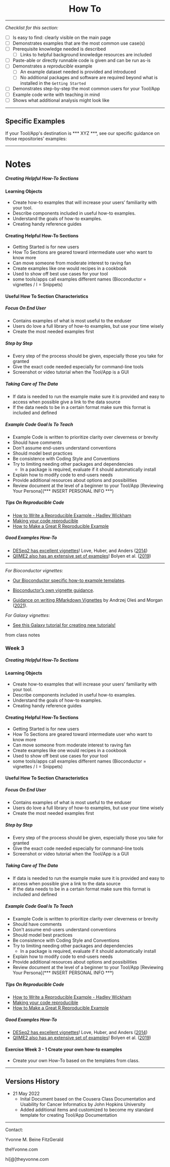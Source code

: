 <h1 align="center">How To</h1>


---

_Checklist for this section:_

- [ ] Is easy to find: clearly visible on the main page
- [ ] Demonstrates examples that are the most common use case(s)
- [ ] Prerequisite knowledge needed is described
  - [ ] Links to helpful background knowledge resources are included
- [ ] Paste-able or directly runnable code is given and can be run as-is
- [ ] Demonstrates a _reproducible_ example
  - [ ] An example dataset needed is provided and introduced
  - [ ] No additional packages and software are required beyond what is installed in the `Getting Started`
- [ ] Demonstrates step-by-step the most common users for your Tool/App
- [ ] Example code write with teaching in mind
- [ ] Shows what additional analysis might look like

---


## Specific Examples

If your Tool/App's destination is *** XYZ ***, see our specific guidance on those repositories' examples:  

---



# Notes
##### Creating Helpful How-To  Sections
#### Learning Objects
-  Create how-to examples that will increase your users’ familiarity with your tool.
-  Describe components included in useful how-to examples.
-  Understand the goals of how-to examples.
-  Creating handy reference guides


#### Creating Helpful How-To Sections
- Getting Started is for new users
- How To Sections are geared toward intermediate user who want to know more
- Can move someone from moderate interest to raving fan
- Create examples like one would recipes in a cookbook
- Used to show off best use cases for your tool
- some tools/apps call examples different names (Bioconductor = vignettes / I = Snippets)


#### Useful How To Section Characteristics 
##### Focus On End User
- Contains examples of what is most useful to the enduser
- Users do love a full library of how-to examples, but use your time wisely
- Create the most needed examples first

##### Step by Step
- Every step of the process should be given, especially those you take for granted
- Give the exact code needed especially for command-line tools
- Screenshot or video tutorial when the Tool/App is a GUI

#####  Taking Care of The Data 
- If data is needed to run the example make sure it is provided and easy to access when possible give a link to the data source
- If the data needs to be in a certain format make sure this format is included and defined

 ##### Example Code Goal Is To Teach
- Example Code is written to prioritize clarity over cleverness or brevity
- Should have comments
- Don't assume end-users understand conventions
- Should model best practices
- Be consistence with Coding Style and Conventions
- Try to limiting needing other packages and dependencies
	- In a package is required, evaluate if it should automatically install
- Explain how to modify code to end-users needs
- Provide additional resources about options and possibilities
- Review document at the level of a beginner to your Tool/App [Reviewing Your Persona](*** INSERT PERSONAL INFO ***)

##### Tips On Reproducible Code
-   [How to Write a Reproducible Example - Hadley Wickham](https://gist.github.com/hadley/270442#how-to-write-a-reproducible-example)
-   [Making your code reproducible](https://methodsblog.com/2017/12/06/making-your-code-reproducible/)
-   [How to Make a Great R Reproducible Example](https://stackoverflow.com/questions/5963269/how-to-make-a-great-r-reproducible-example)


##### Good Examples How-To 
-  [DESeq2 has excellent vignettes](http://www.bioconductor.org/packages/release/bioc/vignettes/DESeq2/inst/doc/DESeq2.html)! Love, Huber, and Anders ([2014](https://jhudatascience.org/Documentation_and_Usability/no_toc/creating-helpful-how-to-examples.html#ref-Love2014))
- [QIIME2 also has an extensive set of examples](https://docs.qiime2.org/2021.2/tutorials/pd-mice/)! Bolyen et al. ([2019](https://jhudatascience.org/Documentation_and_Usability/no_toc/creating-helpful-how-to-examples.html#ref-Bolyen2019))






---

_For Bioconductor vignettes_:

-   [Our Bioconductor specific how-to example templates](https://jhudatascience.org/template-documentation/bioconductor_guides/bioconductor_vignette_template.Rmd).  
    
-   [Bioconductor’s own vignette guidance](https://www.bioconductor.org/developers/package-guidelines/#Vignettes).  
    
-   [Guidance on writing RMarkdown Vignettes](https://bioconductor.org/packages/devel/bioc/vignettes/BiocStyle/inst/doc/AuthoringRmdVignettes.html) by Andrzej Oleś and Morgan ([2021](https://jhudatascience.org/Documentation_and_Usability/no_toc/creating-helpful-how-to-examples.html#ref-Oles2021)).

_For Galaxy vignettes_:

-   [See this Galaxy tutorial for creating new tutorials!](https://training.galaxyproject.org/training-material/topics/contributing/tutorials/create-new-tutorial/tutorial.html)





from class notes

### Week 3 
##### Creating Helpful How-To  Sections
#### Learning Objects
-  Create how-to examples that will increase your users’ familiarity with your tool.
-  Describe components included in useful how-to examples.
-  Understand the goals of how-to examples.
-  Creating handy reference guides


#### Creating Helpful How-To Sections
- Getting Started is for new users
- How To Sections are geared toward intermediate user who want to know more
- Can move someone from moderate interest to raving fan
- Create examples like one would recipes in a cookbook
- Used to show off best use cases for your tool
- some tools/apps call examples different names (Bioconductor = vignettes / I = Snippets)


#### Useful How To Section Characteristics 
##### Focus On End User
- Contains examples of what is most useful to the enduser
- Users do love a full library of how-to examples, but use your time wisely
- Create the most needed examples first

##### Step by Step
- Every step of the process should be given, especially those you take for granted
- Give the exact code needed especially for command-line tools
- Screenshot or video tutorial when the Tool/App is a GUI

#####  Taking Care of The Data 
- If data is needed to run the example make sure it is provided and easy to access when possible give a link to the data source
- If the data needs to be in a certain format make sure this format is included and defined

 ##### Example Code Goal Is To Teach
- Example Code is written to prioritize clarity over cleverness or brevity
- Should have comments
- Don't assume end-users understand conventions
- Should model best practices
- Be consistence with Coding Style and Conventions
- Try to limiting needing other packages and dependencies
	- In a package is required, evaluate if it should automatically install
- Explain how to modify code to end-users needs
- Provide additional resources about options and possibilities
- Review document at the level of a beginner to your Tool/App [Reviewing Your Persona](*** INSERT PERSONAL INFO ***)

##### Tips On Reproducible Code
-   [How to Write a Reproducible Example - Hadley Wickham](https://gist.github.com/hadley/270442#how-to-write-a-reproducible-example)
-   [Making your code reproducible](https://methodsblog.com/2017/12/06/making-your-code-reproducible/)
-   [How to Make a Great R Reproducible Example](https://stackoverflow.com/questions/5963269/how-to-make-a-great-r-reproducible-example)


##### Good Examples How-To 
-  [DESeq2 has excellent vignettes](http://www.bioconductor.org/packages/release/bioc/vignettes/DESeq2/inst/doc/DESeq2.html)! Love, Huber, and Anders ([2014](https://jhudatascience.org/Documentation_and_Usability/no_toc/creating-helpful-how-to-examples.html#ref-Love2014))
- [QIIME2 also has an extensive set of examples](https://docs.qiime2.org/2021.2/tutorials/pd-mice/)! Bolyen et al. ([2019](https://jhudatascience.org/Documentation_and_Usability/no_toc/creating-helpful-how-to-examples.html#ref-Bolyen2019))


#### Exercise Week 3 - 1 Create your own how-to examples
- Create your own How-To based on the templates from class.


----

## Versions History

- 21 May 2022
	- Inital Document based on the Cousera Class Documentation and Usability for Cancer Informatics by John Hopkins University	
	- Added additional items and customized to become my standard template for creating Tool/App Documentation


----
Contact:

Yvonne M. Beine FitzGerald

theYvonne.com

hi[@]theyvonne.com
